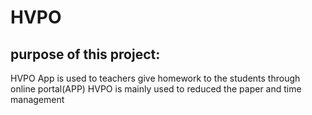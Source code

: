 # HVPO

## purpose of this project:

HVPO App is used to teachers give homework to the students through online portal(APP)
HVPO is mainly used to reduced the paper and time management
